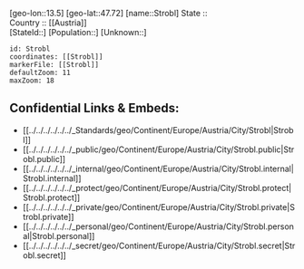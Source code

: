 ﻿---
location: [47.72,13.5] 
mapzoom: [7,12] 
mapmarker: city 
type: City
tags:
- geo/City


SpocWebEntityId: 34621
isDeleted: false
confidential: public

---
[geo-lon::13.5] 
[geo-lat::47.72] 
[name::Strobl] 
State ::  
Country :: [[Austria]]  
[StateId::] 
[Population::] 
[Unknown::] 


```leaflet
id: Strobl
coordinates: [[Strobl]] 
markerFile: [[Strobl]] 
defaultZoom: 11 
maxZoom: 18
```


## Confidential Links & Embeds: 
- [[../../../../../../_Standards/geo/Continent/Europe/Austria/City/Strobl|Strobl]] 
- [[../../../../../../_public/geo/Continent/Europe/Austria/City/Strobl.public|Strobl.public]] 
- [[../../../../../../_internal/geo/Continent/Europe/Austria/City/Strobl.internal|Strobl.internal]] 
- [[../../../../../../_protect/geo/Continent/Europe/Austria/City/Strobl.protect|Strobl.protect]] 
- [[../../../../../../_private/geo/Continent/Europe/Austria/City/Strobl.private|Strobl.private]] 
- [[../../../../../../_personal/geo/Continent/Europe/Austria/City/Strobl.personal|Strobl.personal]] 
- [[../../../../../../_secret/geo/Continent/Europe/Austria/City/Strobl.secret|Strobl.secret]] 

